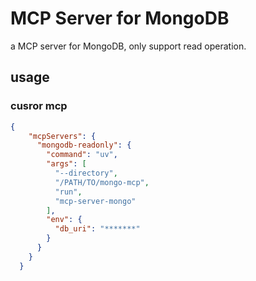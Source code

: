 # MCP Server for MongoDB

a MCP server for MongoDB, only support read operation.


## usage

### cusror mcp

```json
{
    "mcpServers": {
      "mongodb-readonly": {
        "command": "uv",
        "args": [
          "--directory",
          "/PATH/TO/mongo-mcp",
          "run",
          "mcp-server-mongo"
        ],
        "env": {
          "db_uri": "*******"
        }
      }
    }
  }
```


